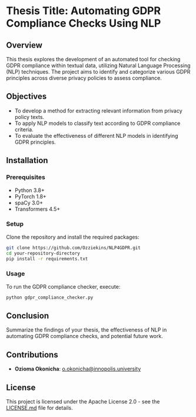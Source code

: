# Thesis Title: Automating GDPR Compliance Checks Using NLP

## Overview
This thesis explores the development of an automated tool for checking GDPR compliance within textual data, utilizing Natural Language Processing (NLP) techniques. The project aims to identify and categorize various GDPR principles across diverse privacy policies to assess compliance.

## Objectives
- To develop a method for extracting relevant information from privacy policy texts.
- To apply NLP models to classify text according to GDPR compliance criteria.
- To evaluate the effectiveness of different NLP models in identifying GDPR principles.

## Installation

### Prerequisites
- Python 3.8+
- PyTorch 1.8+
- spaCy 3.0+
- Transformers 4.5+

### Setup
Clone the repository and install the required packages:
```bash
git clone https://github.com/Ozziekins/NLP4GDPR.git
cd your-repository-directory
pip install -r requirements.txt
```

### Usage
To run the GDPR compliance checker, execute:  

```bash
python gdpr_compliance_checker.py
```

## Conclusion
Summarize the findings of your thesis, the effectiveness of NLP in automating GDPR compliance checks, and potential future work.

## Contributions
- **Ozioma Okonicha**: o.okonicha@innopolis.university 

## License
This project is licensed under the Apache License 2.0 - see the [LICENSE.md](LICENSE.md) file for details.
